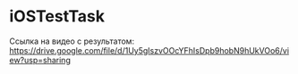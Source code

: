 # iOSTestTask

Ссылка на видео с результатом: https://drive.google.com/file/d/1Uy5gIszvOOcYFhIsDpb9hobN9hUkVOo6/view?usp=sharing
